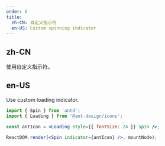 ```yaml
---
order: 6
title:
  zh-CN: 自定义指示符
  en-US: Custom spinning indicator
---
```


## zh-CN

使用自定义指示符。

## en-US

Use custom loading indicator.

```jsx
import { Spin } from 'antd';
import { Loading } from '@ant-design/icons';

const antIcon = <Loading style={{ fontSize: 24 }} spin />;

ReactDOM.render(<Spin indicator={antIcon} />, mountNode);
```
